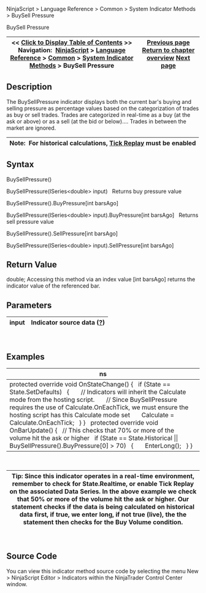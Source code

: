 ﻿
NinjaScript \> Language Reference \> Common \> System Indicator Methods \> BuySell Pressure

BuySell Pressure

| \<\< [Click to Display Table of Contents](buysellpressure.md) \>\> **Navigation:**     [NinjaScript](ninjascript.md) \> [Language Reference](language_reference_wip.md) \> [Common](common.md) \> [System Indicator Methods](indicators.md) \> BuySell Pressure | [Previous page](bollinger_bands.md) [Return to chapter overview](indicators.md) [Next page](buysellvolume.md) |
| --- | --- |
## Description
The BuySellPressure indicator displays both the current bar's buying and selling pressure as percentage values based on the categorization of trades as buy or sell trades. Trades are categorized in real\-time as a buy (at the ask or above) or as a sell (at the bid or below).... Trades in between the market are ignored. 
 

| Note:  For historical calculations, [Tick Replay](tick_replay.md) must be enabled |
| --- |

## Syntax
BuySellPressure()  

BuySellPressure(ISeries\<double\> input)
 
Returns buy pressure value  

BuySellPressure().BuyPressure\[int barsAgo]  

BuySellPressure(ISeries\<double\> input).BuyPressure\[int barsAgo]
 
Returns sell pressure value  

BuySellPressure().SellPressure\[int barsAgo]  

BuySellPressure(ISeries\<double\> input).SellPressure\[int barsAgo]

## Return Value
double; Accessing this method via an index value \[int barsAgo] returns the indicator value of the referenced bar.

## Parameters

| input | Indicator source data ([?](valid_input_data_for_indicator.md)) |
| --- | --- |
 
## 
## Examples

| ns |
| --- |
| protected override void OnStateChange() {    if (State \=\= State.SetDefaults)    {        // Indicators will inherit the Calculate mode from the hosting script.        // Since BuySellPressure requires the use of Calculate.OnEachTick, we must ensure the hosting script has this Calculate mode set        Calculate \= Calculate.OnEachTick;    } }   protected override void OnBarUpdate() {    // This checks that 70% or more of the volume hit the ask or higher    if (State \=\= State.Historical \|\| BuySellPressure().BuyPressure\[0] \> 70)    {        EnterLong();    } } |
 

| Tip: Since this indicator operates in a real\-time environment, remember to check for State.Realtime, or enable Tick Replay on the associated Data Series. In the above example we check that 50% or more of the volume hit the ask or higher. Our statement checks if the data is being calculated on historical data first, if true, we enter long, if not true (live), the the statement then checks for the Buy Volume condition. |
| --- |
 
## Source Code
You can view this indicator method source code by selecting the menu New \> NinjaScript Editor \> Indicators within the NinjaTrader Control Center window.
